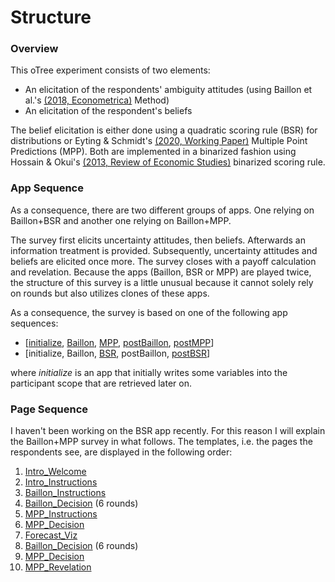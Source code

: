 # Structure
### Overview
This oTree experiment consists of two elements: 
- An elicitation of the respondents' ambiguity attitudes 
(using Baillon et al.'s [(2018, Econometrica)]( https://doi.org/10.3982/ECTA14370)  Method)
- An elicitation of the respondent's beliefs

The belief elicitation is either done using a quadratic scoring rule (BSR) for distributions or Eyting & Schmidt's 
[(2020, Working Paper)](https://download.uni-mainz.de/RePEc/pdf/Discussion_Paper_1818.pdf)
Multiple Point Predictions (MPP). Both are implemented in a binarized fashion using Hossain & Okui's 
[(2013, Review of Economic Studies)](https://www.jstor.org/stable/43551453?seq=1#metadata_info_tab_contents) 
binarized scoring rule.

### App Sequence
As a consequence, there are two different groups of apps. One relying on Baillon+BSR and another one relying on 
Baillon+MPP.

The survey first elicits uncertainty attitudes, then beliefs. Afterwards an information treatment is 
provided. Subsequently, uncertainty attitudes and beliefs are elicited once more. The survey closes with
a payoff calculation and revelation. Because the apps (Baillon, BSR or MPP) are played twice, the structure of this 
survey is a little unusual because it cannot solely rely on rounds but also utilizes clones of these apps.

As a consequence, the survey is based on one of the following app sequences: 
- [[initialize](initialize), [Baillon](Baillon), [MPP](MPP), [postBaillon](postBaillon), [postMPP](postMPP)]
- [initialize, Baillon, [BSR](BSR), postBaillon, [postBSR](postBSR)]

where _initialize_ is an app that initially writes some variables into the participant scope that are 
retrieved later on.

### Page Sequence
I haven't been working on the BSR app recently. For this reason I will explain the Baillon+MPP survey in what follows.
The templates, i.e. the pages the respondents see, are displayed in the following order:
1. [Intro_Welcome](initialize/templates/initialize/Intro_Welcome.html)
2. [Intro_Instructions](initialize/templates/initialize/Intro_Instructions.html)
3. [Baillon_Instructions](Baillon/templates/Baillon/Baillon_Instructions.html)
4. [Baillon_Decision](Baillon/templates/Baillon/Baillon_Instructions.html) (6 rounds)
5. [MPP_Instructions](MPP/templates/MPP/MPP_Instructions.html)
6. [MPP_Decision](MPP/templates/MPP/MPP_Decision.html)
7. [Forecast_Viz](Baillon/templates/Baillon/Forecast_Viz.html)
8. [Baillon_Decision](Baillon/templates/Baillon/Baillon_Decision.html) (6 rounds)
9. [MPP_Decision](MPP/templates/MPP/MPP_Decision.html)
10. [MPP_Revelation](MPP/templates/MPP/MPP_Revelation.html)


